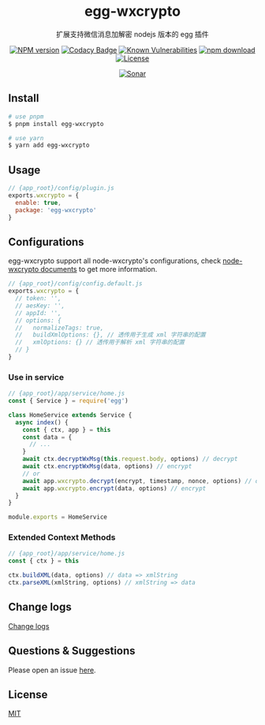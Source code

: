 <div style="text-align: center;" align="center">

# egg-wxcrypto

扩展支持微信消息加解密 nodejs 版本的 egg 插件

[![NPM version][npm-image]][npm-url]
[![Codacy Badge][codacy-image]][codacy-url]
[![Known Vulnerabilities][snyk-image]][snyk-url]
[![npm download][download-image]][download-url]
[![License][license-image]][license-url]

[![Sonar][sonar-image]][sonar-url]

</div>

<div style="text-align: center; margin-bottom: 20px;" align="center">

</div>

## Install

```bash
# use pnpm
$ pnpm install egg-wxcrypto

# use yarn
$ yarn add egg-wxcrypto
```

## Usage

```js
// {app_root}/config/plugin.js
exports.wxcrypto = {
  enable: true,
  package: 'egg-wxcrypto'
}
```

## Configurations

egg-wxcrypto support all node-wxcrypto's configurations, check [node-wxcrypto documents](https://github.com/saqqdy/node-wxcrypto) to get more information.

```js
// {app_root}/config/config.default.js
exports.wxcrypto = {
  // token: '',
  // aesKey: '',
  // appId: '',
  // options: {
  //   normalizeTags: true,
  //   buildXmlOptions: {}, // 透传用于生成 xml 字符串的配置
  //   xmlOptions: {} // 透传用于解析 xml 字符串的配置
  // }
}
```

### Use in service

```js
// {app_root}/app/service/home.js
const { Service } = require('egg')

class HomeService extends Service {
  async index() {
    const { ctx, app } = this
    const data = {
      // ...
    }
    await ctx.decryptWxMsg(this.request.body, options) // decrypt
    await ctx.encryptWxMsg(data, options) // encrypt
    // or
    await app.wxcrypto.decrypt(encrypt, timestamp, nonce, options) // decrypt
    await app.wxcrypto.encrypt(data, options) // encrypt
  }
}

module.exports = HomeService
```

### Extended Context Methods

```js
// {app_root}/app/service/home.js
const { ctx } = this

ctx.buildXML(data, options) // data => xmlString
ctx.parseXML(xmlString, options) // xmlString => data
```

## Change logs

[Change logs](./CHANGELOG.md)

## Questions & Suggestions

Please open an issue [here](https://github.com/saqqdy/egg-wxcrypto/issues).

## License

[MIT](LICENSE)

[npm-image]: https://img.shields.io/npm/v/egg-wxcrypto.svg?style=flat-square
[npm-url]: https://npmjs.org/package/egg-wxcrypto
[codacy-image]: https://app.codacy.com/project/badge/Grade/f70d4880e4ad4f40aa970eb9ee9d0696
[codacy-url]: https://www.codacy.com/gh/saqqdy/egg-wxcrypto/dashboard?utm_source=github.com&utm_medium=referral&utm_content=saqqdy/egg-wxcrypto&utm_campaign=Badge_Grade
[snyk-image]: https://snyk.io/test/npm/egg-wxcrypto/badge.svg?style=flat-square
[snyk-url]: https://snyk.io/test/npm/egg-wxcrypto
[download-image]: https://img.shields.io/npm/dm/egg-wxcrypto.svg?style=flat-square
[download-url]: https://npmjs.org/package/egg-wxcrypto
[license-image]: https://img.shields.io/badge/License-MIT-blue.svg
[license-url]: LICENSE
[sonar-image]: https://sonarcloud.io/api/project_badges/quality_gate?project=saqqdy_egg-wxcrypto
[sonar-url]: https://sonarcloud.io/dashboard?id=saqqdy_egg-wxcrypto
